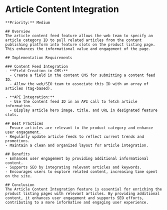 # Article Content Integration

    **Priority:** Medium

    ## Overview
    The article content feed feature allows the web team to specify an article category ID to pull related articles from the content publishing platform into feature slots on the product listing page. This enhances the informational value and engagement of the page.

    ## Implementation Requirements

    ### Content Feed Integration
    - **Field Creation in CMS:**
      - Create a field in the content CMS for submitting a content feed ID.
      - Allow the web/SEO team to associate this ID with an array of articles (tag-based).

    - **API Integration:**
      - Use the content feed ID in an API call to fetch article information.
      - Display article hero image, title, and URL in designated feature slots.

    ## Best Practices
    - Ensure articles are relevant to the product category and enhance user engagement.
    - Regularly update article feeds to reflect current trends and promotions.
    - Maintain a clean and organized layout for article integration.

    ## Benefits
    - Enhances user engagement by providing additional informational content.
    - Supports SEO by integrating relevant articles and keywords.
    - Encourages users to explore related content, increasing time spent on the site.

    ## Conclusion
    The Article Content Integration feature is essential for enriching the product listing pages with relevant articles. By providing additional content, it enhances user engagement and supports SEO efforts, contributing to a more informative and engaging user experience.
